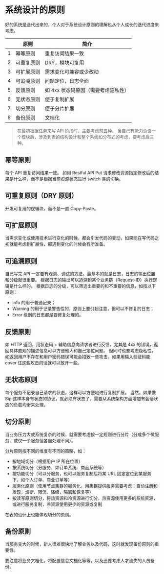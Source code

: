 # 系统设计的原则

好的系统是迭代出来的，个人对于系统设计原则的理解也从个人成长的迭代进度来考虑。

|     | 原则       | 简介                                |
| --- | ---------- | ----------------------------------- |
| 1   | 幂等原则   | 重复访问结果一致                    |
| 2   | 可重复原则 | DRY，模块可复用                     |
| 3   | 可扩展原则 | 需求变化可兼容或少改动              |
| 4   | 可追溯原则 | 问题定位，日志全面                  |
| 5   | 反馈原则   | 如 4xx 状态码原因（需要考虑隐私性） |
| 6   | 无状态原则 | 便于复制扩展                        |
| 7   | 切分原则   | 便于分片扩展                        |
| 8   | 备份原则   | 文档化                              |

> 在最初根据任务来写 API 阶段时，主要考虑前五种。
> 当自己有能力负责一个模块后，涉及到表的结构设计和整个系统如分布式的考虑，要考虑后三种。

## 幂等原则

每个 API 重复访问结果一致。
如用 Restful API Put 请求修改资源指定修改后的结果是什么样，而不是根据当前资源状态进行 switch 类的切换。

## 可重复原则（DRY 原则）

开发可复用的逻辑块，而不是一直 Copy-Paste。

## 可扩展原则

当需求变化或使用技术进行变化的时候，都会引发代码的变动，如果能在写代码之初就能考虑到扩展性，那遇到变化的时候会有所准备。

## 可追溯原则

自己写完 API 一定要有观测、调试的方法，最基本的就是日志，日志的输出位置和分级就很重要。
根据日志的输出可以追溯到某个业务链（Request-ID）执行逻辑是什么样的。
根据日志的分级，可以筛选出重要的和不重要的信息，如按以下原则：
- Info 的用于普通记录；
- Warning 的用于记录警告性的，原则上要引起注意，但可以不修复的日志；
- Error 级别的日志都是要修复处理的。

## 反馈原则

如 HTTP 返回，用状态码 + 辅助信息向请求者进行反馈，尤其是 4xx 的错误，返回具体直观的描述信息可以方便他人和自己定位问题。
但同时也要考虑隐私性，如返回用户不存在和用户密码错误可能会招致一些攻击。如果用输入验证码能 cover 住这些攻击的话就可以放开一些。

## 无状态原则

每个服务不记录自己请求的状态，这样可以方便地进行复制扩展。
当然，如果像 Sip 这样本身有状态的协议，就必须有状态了，需要从系统架构方面增加有会话状态的负载均衡来处理。

## 切分原则

当业务压力大或系统复杂的时候，就需要考虑按一定规则进行分片（分成多个微服务、或仅一个服务但各自处理不同）。

分片原则按不同的维度有不同的策略，如：
- 按地域切分（根据用户 IP 所在位置）
- 按系统切分（分服务，如订单系统、商品系统等）
- 按功能切分（可以分服务，也可以服务复制后将某 URL 固定定位到某服务下，如个人订单、商业订单等）
- 服务化原则（使用节点集群的服务化，用集群提供服务需要考虑：自动注册和发现，熔断、限流、降级，隔离和恢复等）
- 按读写原则切分，将热资源和冷资源进行切分，热资源使用更多的系统资源，或进行服务复制，冷资源使用更少的资源或复制

在表的设计上也能体现切分的原则。

## 备份原则

当服务变大的时候，新人很难很快地了解业务以及代码，这时就发现备份原则的重要性。

要注意将业务文档化，将配置信息文档化等等，以及还要考虑人才流失的人员备份。
